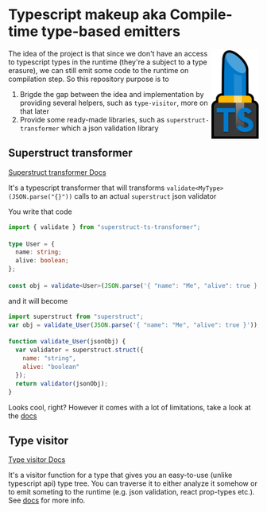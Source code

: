 # Typescript makeup aka Compile-time type-based emitters

<img src="/logo.svg" align="right"
     alt="Blue lipstick with a TS on it" height="180">

The idea of the project is that since we don't have an access to typescript types in the runtime (they're a subject to a type erasure), we can still emit some code to the runtime on compilation step. So this repository purpose is to

1. Brigde the gap between the idea and implementation by providing several helpers, such as `type-visitor`, more on that later
2. Provide some ready-made libraries, such as `superstruct-transformer` which a json validation library

## Superstruct transformer

[Superstruct transformer Docs](/superstruct-ts-transformer#readme)

It's a typescript transformer that will transforms `validate<MyType>(JSON.parse("{}"))` calls to an actual `superstruct` json validator

You write that code

```typescript
import { validate } from "superstruct-ts-transformer";

type User = {
  name: string;
  alive: boolean;
};

const obj = validate<User>(JSON.parse('{ "name": "Me", "alive": true }'));
```

and it will become

```js
import superstruct from "superstruct";
var obj = validate_User(JSON.parse('{ "name": "Me", "alive": true }'));

function validate_User(jsonObj) {
  var validator = superstruct.struct({
    name: "string",
    alive: "boolean"
  });
  return validator(jsonObj);
}
```

Looks cool, right? However it comes with a lot of limitations, take a look at the [docs](/superstruct-ts-transformer#readme)

## Type visitor

[Type visitor Docs](/ts-type-visitor#readme)

It's a visitor function for a type that gives you an easy-to-use (unlike typescript api) type tree. You can traverse it to either analyze it somehow or to emit someting to the runtime (e.g. json validation, react prop-types etc.). See [docs](/ts-type-visitor#readme) for more info.
